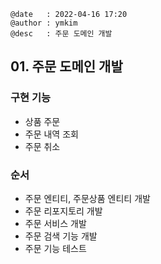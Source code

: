 ```
@date   : 2022-04-16 17:20
@author : ymkim
@desc   : 주문 도메인 개발
```

## 01. 주문 도메인 개발

### 구현 기능

- 상품 주문
- 주문 내역 조회
- 주문 취소

### 순서

- 주문 엔티티, 주문상품 엔티티 개발
- 주문 리포지토리 개발
- 주문 서비스 개발
- 주문 검색 기능 개발
- 주문 기능 테스트